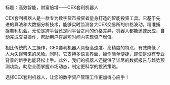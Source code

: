 标题：高效智能，财富倍增——CEX套利机器人

CEX套利机器人是一款专为数字货币投资者量身打造的智能投资工具。它基于先进的算法和大数据分析技术，能够实时监测各大CEX交易所的价格波动，精准捕捉套利机会。无论是跨平台还是同平台之间的价格差异，机器人都能迅速反应，自动完成交易操作，帮助用户在最短时间内实现资产增值。

相比传统的人工操作，CEX套利机器人具备高速度、高精度的特点，有效降低了人为失误带来的风险。同时，它支持多语言界面，操作简单便捷，即使是没有专业背景的新手也能轻松上手。此外，我们的机器人还提供了详尽的数据报告与趋势预测功能，助您全面掌握市场动态，制定更科学的投资策略。

选择CEX套利机器人，让您的数字资产管理工作更加得心应手！